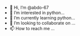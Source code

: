 - 👋 Hi, I’m @abdo-67
- 👀 I’m interested in python...
- 🌱 I’m currently learning python...
- 💞️ I’m looking to collaborate on ...
- 📫 How to reach me ...

<!---
abdo-67/abdo-67 is a ✨ special ✨ repository because its `README.md` (this file) appears on your GitHub profile.
You can click the Preview link to take a look at your changes.
--->
